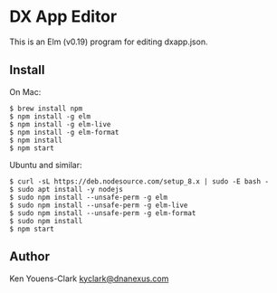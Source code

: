 # DX App Editor

This is an Elm (v0.19) program for editing dxapp.json.

## Install

On Mac:

```
$ brew install npm
$ npm install -g elm
$ npm install -g elm-live
$ npm install -g elm-format
$ npm install
$ npm start
```

Ubuntu and similar:

````
$ curl -sL https://deb.nodesource.com/setup_8.x | sudo -E bash -
$ sudo apt install -y nodejs
$ sudo npm install --unsafe-perm -g elm
$ sudo npm install --unsafe-perm -g elm-live
$ sudo npm install --unsafe-perm -g elm-format
$ sudo npm install
$ npm start
````

## Author

Ken Youens-Clark <kyclark@dnanexus.com>
